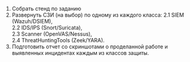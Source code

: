  1. Собрать стенд по заданию
 2. Развернуть СЗИ (на выбор) по одному из каждого класса:
2.1 SIEM (Wazuh/DSIEM),  
2.2 IDS/IPS (Snort/Suricata),   
2.3 Scanner (OpenVAS/Nessus),  
2.4 ThreatHuntingTools (Zeek/YARA).  
 3. Подготовить отчет со скриншотами о проделанной работе и выявленных
 инцидентах каждым из классов защиты.
